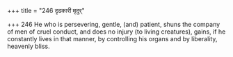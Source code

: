 +++
title = "246 दृढकारी मृदुर्"

+++
246	He who is persevering, gentle, (and) patient, shuns the company of men of cruel conduct, and does no injury (to living creatures), gains, if he constantly lives in that manner, by controlling his organs and by liberality, heavenly bliss.